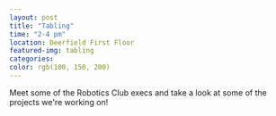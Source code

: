 ```yaml
---
layout: post
title: "Tabling"
time: "2-4 pm"
location: Deerfield First Floor
featured-img: tabling
categories:
color: rgb(100, 150, 200)
---
```


Meet some of the Robotics Club execs and take a look at some of the projects we're working on! 
